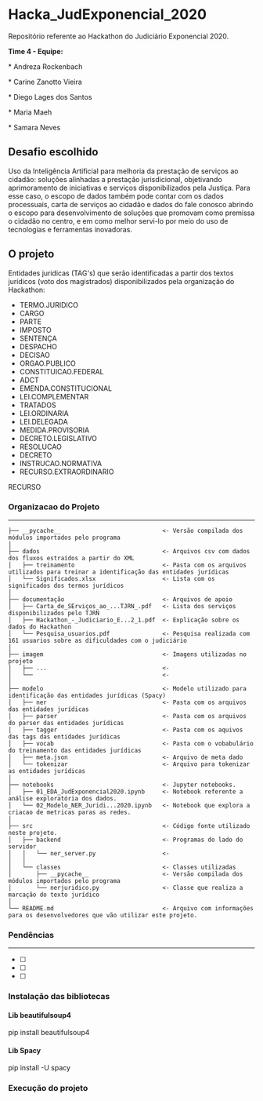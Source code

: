 # Hacka_JudExponencial_2020
Repositório referente ao Hackathon do Judiciário Exponencial 2020.
<p><b>Time 4 - Equipe:</b> </p>
<p> * Andreza Rockenbach</p>
<p> * Carine Zanotto Vieira </p>
<p> * Diego Lages dos Santos</p>
<p> * Maria Maeh</p>
<p> * Samara Neves</p>

## Desafio escolhido
Uso da Inteligência Artificial para melhoria da prestação de serviços ao cidadão: soluções alinhadas a prestação jurisdicional, objetivando aprimoramento de iniciativas e serviços disponibilizados pela Justiça. Para esse caso, o escopo de dados também pode contar com os dados processuais, carta de serviços ao cidadão e dados do fale conosco abrindo o escopo para desenvolvimento de soluções que promovam como premissa o cidadão no centro, e em como melhor servi-lo por meio do uso de tecnologias e ferramentas inovadoras.

## O projeto
Entidades juridicas (TAG's) que serão identificadas a partir dos textos jurídicos (voto dos magistrados) disponibilizados pela organização do Hackathon:

* TERMO.JURIDICO
* CARGO
* PARTE
* IMPOSTO
* SENTENÇA
* DESPACHO
* DECISAO
* ORGAO.PUBLICO
* CONSTITUICAO.FEDERAL
* ADCT
* EMENDA.CONSTITUCIONAL
* LEI.COMPLEMENTAR
* TRATADOS
* LEI.ORDINARIA
* LEI.DELEGADA
* MEDIDA.PROVISORIA
* DECRETO.LEGISLATIVO
* RESOLUCAO
* DECRETO
* INSTRUCAO.NORMATIVA
* RECURSO.EXTRAORDINARIO
 
RECURSO
### Organizacao do Projeto
------------
    ├── __pycache__                             <- Versão compilada dos módulos importados pelo programa
    │
    ├── dados                                   <- Arquivos csv com dados dos fluxos estraídos a partir do XML
    │   ├── treinamento                         <- Pasta com os arquivos utilizados para treinar a identificação das entidades jurídicas
    │   └── Significados.xlsx                   <- Lista com os significados dos termos jurídicos
    │
    ├── documentação                            <- Arquivos de apoio  
    │   ├── Carta_de_SErviços_ao_...TJRN_.pdf   <- Lista dos serviços disponibilizados pelo TJRN
    │   ├── Hackathon_-_Judiciario_E...2_1.pdf  <- Explicação sobre os dados do Hackathon
    │   └── Pesquisa_usuarios.pdf               <- Pesquisa realizada com 161 usuarios sobre as dificuldades com o judiciário
    │   
    ├── imagem                                  <- Imagens utilizadas no projeto
    │   ├── ...                                 <- 
    │   └──                                     <-     
    │
    ├── modelo                                  <- Modelo utilizado para identificação das entidades jurídicas (Spacy)
    │   ├── ner                                 <- Pasta com os arquivos das entidades jurídicas
    │   ├── parser                              <- Pasta com os arquivos do parser das entidades jurídicas
    │   ├── tagger                              <- Pasta com os aquivos das tags das entidades jurídicas
    │   ├── vocab                               <- Pasta com o vobabulário do treinamento das entidades jurídicas
    │   ├── meta.json                           <- Arquivo de meta dado
    │   └── tokenizar                           <- Arquivo para tokenizar as entidades jurídicas
    │    
    ├── notebooks                               <- Jupyter notebooks. 
    │   ├── 01_EDA_JudExponencial2020.ipynb     <- Notebook referente a análise exploratória dos dados. 
    │   └── 02_Modelo_NER_Juridi...2020.ipynb   <- Notebook que explora a criacao de metricas paras as redes.
    │
    ├── src                                     <- Código fonte utilizado neste projeto.
    │   ├── backend                             <- Programas do lado do servidor
    │   │   └── ner_server.py                   <- 
    │   │   
    │   └── classes                             <- Classes utilizadas
    │       ├── __pycache__                     <- Versão compilada dos módulos importados pelo programa
    │       └── nerjuridico.py                  <- Classe que realiza a marcação do texto jurídico      
    │     
    └── README.md                               <- Arquivo com informações para os desenvolvedores que vão utilizar este projeto.
  
    
### Pendências
--------
- [ ] 
- [ ] 
- [ ] 

### Instalação das bibliotecas
#### Lib beautifulsoup4
pip install beautifulsoup4

#### Lib Spacy
pip install -U spacy

### Execução do projeto